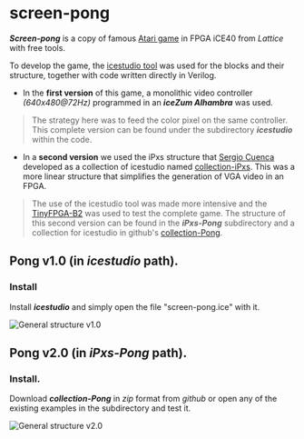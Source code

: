 # screen-pong
_**Screen-pong**_ is a copy of famous [Atari game](https://es.wikipedia.org/wiki/Pong) in FPGA iCE40 from _Lattice_ with free tools.

To develop the game, the [icestudio tool](https://github.com/FPGAwars/icestudio) was used for the blocks and their structure, together with code written directly in Verilog.

* In the **first version** of this game, a monolithic video controller _(640x480@72Hz)_ programmed in an **_iceZum Alhambra_** was used.

> The strategy here was to feed the color pixel on the same controller.
This complete version can be found under the subdirectory _**icestudio**_ within the code.

* In a **second version** we used the iPxs structure that [Sergio Cuenca](https://github.com/sergicuen) developed as a collection of icestudio named [collection-iPxs](https://github.com/sergicuen/collection-iPxs). This was a more linear structure that simplifies the generation of VGA video in an FPGA.

>The use of the icestudio tool was made more intensive and the [TinyFPGA-B2](https://www.tindie.com/products/tinyfpga/tinyfpga-b2/) was used to test the complete game.
The structure of this second version can be found in the _**iPxs-Pong**_ subdirectory and a collection for icestudio in github's [collection-Pong](https://github.com/juanmard/collection-Pong).

## Pong v1.0 (in _icestudio_ path).
### Install
Install _**icestudio**_ and simply open the file "screen-pong.ice" with it.

![General structure v1.0](https://raw.githubusercontent.com/juanmard/screen-pong/master/gallery/screen-pong.png)

## Pong v2.0 (in _iPxs-Pong_ path).
### Install.
Download _**collection-Pong**_ in _zip_ format from _github_ or open any of the existing examples in the subdirectory and test it.

![General structure v2.0](https://raw.githubusercontent.com/juanmard/screen-pong/master/iPxs-Pong/gallery/Ejemplo%2013%20-%20Poner%20a%20prueba%20el%20comportamiento%20del%20juego%20Pong.png)


